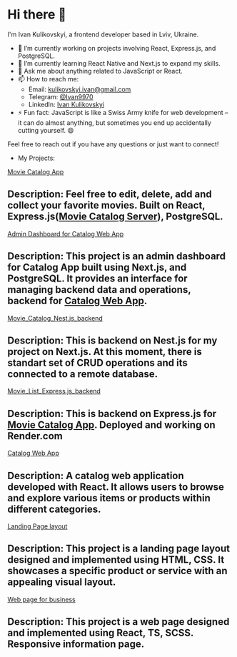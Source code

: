 # Hi there 👋

I'm Ivan Kulikovskyi, a frontend developer based in Lviv, Ukraine.

- 🔭 I’m currently working on projects involving React, Express.js, and PostgreSQL.
- 🌱 I’m currently learning React Native and Next.js to expand my skills.
- 💬 Ask me about anything related to JavaScript or React.
- 📫 How to reach me: 
  - Email: kulikovskyi.ivan@gmail.com
  - Telegram: [@Ivan9970](https://t.me/Ivan9970)
  - LinkedIn: [Ivan Kulikovskyi](https://www.linkedin.com/in/ivan-kulikovskyi-6a86b7102/)
- ⚡ Fun fact: JavaScript is like a Swiss Army knife for web development – it can do almost anything, but sometimes you end up accidentally cutting yourself. 😄

Feel free to reach out if you have any questions or just want to connect!

- My Projects:
  
[Movie Catalog App](https://avakiel.github.io/movie_list/)

Description: Feel free to edit, delete, add and collect your favorite movies. Built on React, Express.js([Movie Catalog Server](https://github.com/avakiel/movie_list_backend)), PostgreSQL.
----------------------------------------------------------------

[Admin Dashboard for Catalog Web App](https://backend-admin-eight.vercel.app/)

Description: This project is an admin dashboard for Catalog App built using Next.js, and PostgreSQL. It provides an interface for managing backend data and operations, backend for [Catalog Web App](https://fe-nov23-nopyton.github.io/catalog).
----------------------------------------------------------------

[Movie_Catalog_Nest.js_backend](https://github.com/avakiel/movie_catalog_nest)

Description: This is backend on Nest.js for my project on Next.js. At this moment, there is standart set of CRUD operations and its connected to a remote database.
----------------------------------------------------------------

[Movie_List_Express.js_backend](https://github.com/avakiel/movie_list_backend)

Description: This is backend on Express.js for [Movie Catalog App](https://avakiel.github.io/movie_list/). Deployed and working on Render.com
----------------------------------------------------------------

[Catalog Web App](https://fe-nov23-nopyton.github.io/catalog)

Description: A catalog web application developed with React. It allows users to browse and explore various items or products within different categories.
----------------------------------------------------------------

[Landing Page layout](https://avakiel.github.io/layout_landing-page/)

Description: This project is a landing page layout designed and implemented using HTML, CSS. It showcases a specific product or service with an appealing visual layout.
----------------------------------------------------------------

[Web page for business](https://avakiel.github.io/smart_orange_test-task/)

Description: This project is a web page designed and implemented using React, TS, SCSS. Responsive information page.
----------------------------------------------------------------
